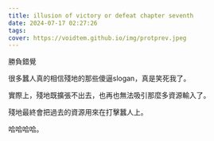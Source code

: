 ```yaml
---
title: illusion of victory or defeat chapter seventh
date: 2024-07-17 02:27:26
tags:
cover: https://voidtem.github.io/img/protprev.jpeg
---
```


勝負錯覺

很多蠶人真的相信殘地的那些傻逼slogan，真是笑死我了。

實際上，殘地既擴張不出去，也再也無法吸引那麼多資源輸入了。

殘地最終會把過去的資源用來在打擊蠶人上。

哈哈哈哈。